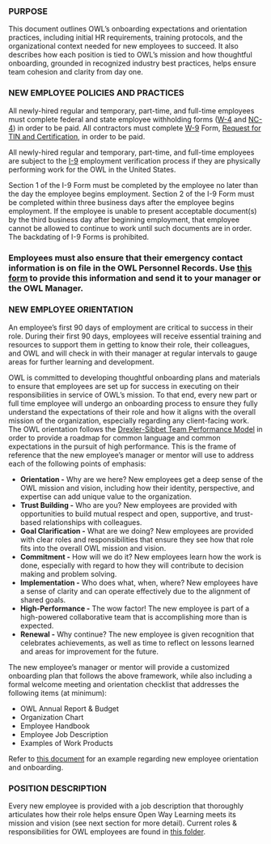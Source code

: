 ### **PURPOSE**

This document outlines OWL’s onboarding expectations and orientation practices, including initial HR requirements, training protocols, and the organizational context needed for new employees to succeed. It also describes how each position is tied to OWL’s mission and how thoughtful onboarding, grounded in recognized industry best practices, helps ensure team cohesion and clarity from day one.

### **NEW EMPLOYEE POLICIES AND PRACTICES** 

All newly-hired regular and temporary, part-time, and full-time employees must complete federal and state employee withholding forms ([W-4](https://www.irs.gov/pub/irs-pdf/fw4.pdf) and [NC-4](https://www.ncdor.gov/taxes-forms/withholding-tax/withholding-tax-forms-and-instructions/employees-withholding-allowance-certificate-nc-4)) in order to be paid.  All contractors must complete [W-9](https://www.irs.gov/pub/irs-pdf/fw9.pdf) Form, [Request for TIN and Certification](https://www.irs.gov/forms-pubs/about-form-w-9), in order to be paid.

All newly-hired regular and temporary, part-time, and full-time employees are subject to the [I-9](https://www.uscis.gov/i-9) employment verification process if they are physically performing work for the OWL in the United States. 

Section 1 of the I-9 Form must be completed by the employee no later than the day the employee begins employment. Section 2 of the I-9 Form must be completed within three business days after the employee begins employment. If the employee is unable to present acceptable document(s) by the third business day after beginning employment, that employee cannot be allowed to continue to work until such documents are in order. The backdating of I-9 Forms is prohibited. 

### Employees must also ensure that their emergency contact information is on file in the OWL Personnel Records. Use [this form](https://docs.google.com/document/d/1MieqhFQhi9tG3A79S76o03T0T8xlu4fiwOB_tdBqwCQ/edit?usp=sharing) to provide this information and send it to your manager or the OWL Manager.


### **NEW EMPLOYEE ORIENTATION**

An employee’s first 90 days of employment are critical to success in their role. During their first 90 days, employees will receive essential training and resources to support them in getting to know their role, their colleagues, and OWL and will check in with their manager at regular intervals to gauge areas for further learning and development. 

OWL is committed to developing thoughtful onboarding plans and materials to ensure that employees are set up for success in executing on their responsibilities in service of OWL’s mission. To that end, every new part or full time employee will undergo an onboarding process to ensure they fully understand the expectations of their role and how it aligns with the overall mission of the organization, especially regarding any client-facing work. The OWL orientation follows the [Drexler-Sibbet Team Performance Model](https://www.kaizenko.com/drexler-sibbet-team-performance-model/) in order to provide a roadmap for common language and common expectations in the pursuit of high performance. This is the frame of reference that the new employee’s manager or mentor will use to address each of the following points of emphasis:

* **Orientation \-** Why are we here? New employees get a deep sense of the OWL mission and vision, including how their identity, perspective, and expertise can add unique value to the organization.  
* **Trust Building \-** Who are you? New employees are provided with opportunities to build mutual respect and open, supportive, and trust-based relationships with colleagues.  
* **Goal Clarification \-** What are we doing? New employees are provided with clear roles and responsibilities that ensure they see how that role fits into the overall OWL mission and vision.  
* **Commitment \-** How will we do it? New employees learn how the work is done, especially with regard to how they will contribute to decision making and problem solving.  
* **Implementation \-** Who does what, when, where? New employees have a sense of clarity and can operate effectively due to the alignment of shared goals.  
* **High-Performance \-** The wow factor\! The new employee is part of a high-powered collaborative team that is accomplishing more than is expected.   
* **Renewal \-** Why continue? The new employee is given recognition that celebrates achievements, as well as time to reflect on lessons learned and areas for improvement for the future.

The new employee’s manager or mentor will provide a customized onboarding plan that follows the above framework, while also including a formal welcome meeting and orientation checklist that addresses the following items (at minimum):

* OWL Annual Report & Budget  
* Organization Chart  
* Employee Handbook  
* Employee Job Description  
* Examples of Work Products

Refer to [this document](https://docs.google.com/document/d/1-wqzpHO4LANfboBi5BBGSTCt5vhzzWL3ZbXuu3o1KVI/edit?usp=sharing) for an example regarding new employee orientation and onboarding.

### **POSITION DESCRIPTION**

Every new employee is provided with a job description that thoroughly articulates how their role helps ensure Open Way Learning meets its mission and vision (see next section for more detail). Current roles & responsibilities for OWL employees are found in [this folder](https://drive.google.com/drive/folders/1ovVpcb9pLkq8cFQRY3TdRKGAr6_0MI8G?usp=drive_link).
